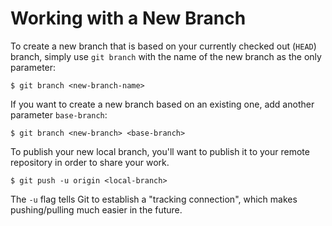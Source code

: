 # Working with a New Branch

To create a new branch that is based on your currently checked out (`HEAD`) branch, simply use `git branch` with the name of the new branch as the only parameter:

```git
$ git branch <new-branch-name>
```

If you want to create a new branch based on an existing one, add another parameter `base-branch`:

```git
$ git branch <new-branch> <base-branch>
```

To publish your new local branch, you'll want to publish it to your remote repository in order to share your work. 

```git
$ git push -u origin <local-branch>
```

The `-u` flag tells Git to establish a "tracking connection", which makes pushing/pulling much easier in the future.